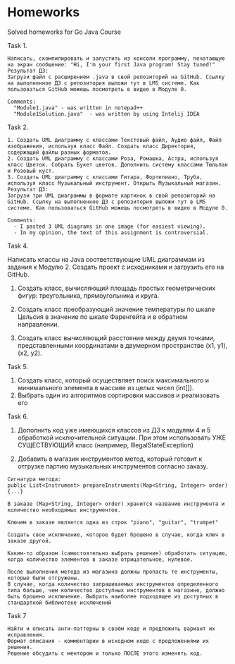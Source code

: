 # Homeworks
Solved homeworks for Go Java Course

  Task 1.
  
    Написать, скомпилировать и запустить из консоли программу, печатающую на экран сообщение: "Hi, I'm your first Java program! Stay tuned!"
    Результат ДЗ:
    Загрузи файл с расширением .java в свой репозиторий на GitHub. Ссылку на выполненное ДЗ с репозитория выложи тут в LMS системе. Как пользоваться GitHub можешь посмотреть в видео в Модуле 0.

    Comments:
      "Module1.java" - was written in notepad++ 
      "Module1Solution.java"  - was written by using Intelij IDEA
      
      
  Task 2.
  
    1. Создать UML диаграмму с классами Текстовый файл, Аудио файл, Файл изображения, используя класс Файл. Создать класс Директория,  содержащий файлы разных форматов.
    2. Создать UML диаграмму с классами Роза, Ромашка, Астра, используя класс Цветок. Собрать Букет цветов. Дополнить систему классами Тюльпан и Розовый куст.
    3. Создать UML диаграмму с классами Гитара, Фортепиано, Труба, используя класс Музыкальный инструмент. Открыть Музыкальный магазин.
    Результат ДЗ:
    Загрузи три UML диаграммы в формате картинок в свой репозиторий на GitHub. Ссылку на выполненное ДЗ с репозитория выложи тут в LMS системе. Как пользоваться GitHub можешь посмотреть в видео в Модуле 0.
    
    Comments:
      - I pasted 3 UML diagrams in one image (for easiest viewing).
      - In my opinion, the text of this assignment is controversial.


  Task 4.

  Написать классы на Java соответствующие UML диаграммам из задания к Модулю 2. Создать проект с исходниками и загрузить его на GitHub.
      
      
  1. Создать класс, вычисляющий площадь простых геометрических фигур: треугольника, прямоугольника и круга.

  2. Создать класс преобразующий значение температуры по шкале Цельсия в значение по шкале Фаренгейта и в обратном направлении.

  3. Создать класс вычисляющий расстояние между двумя точками, представленными координатами в двумерном пространстве (x1, y1), (x2, y2).
  

  Task 5.
  
  1. Создать класс, который осуществляет поиск максимального и минимального элемента в массиве из целых чисел (int[]).
  2. Выбрать один из алгоритмов сортировки массивов и реализовать его 
  

  Task 6.

  1.  Дополнить код уже имеющихся классов из ДЗ к модулям 4 и 5 обработкой исключительной ситуации. При этом использовать УЖЕ         СУЩЕСТВУЮЩИЙ класс (например, IllegalStateException)

  2. Добавить в магазин инструментов метод, который готовит к отгрузке партию музыкальных инструментов согласно заказу.
 
    Сигнатура метода:
    public List<Instrument> prepareInstruments(Map<String, Integer> order){...}
     
    В заказе (Map<String, Integer> order) хранится название инструмента и количество необходимых инструментов.
     
    Ключем в заказе является одна из строк "piano", "guitar", "trumpet"
     
    Создать свое исключение, которое будет брошено в случае, когда ключ в заказе другой.
     
    Каким-то образом (самостоятельно выбрать решение) обработать ситуацию, когда количество элементов в заказе отрицательное, нулевое.
     
    После выполнения метода из магазина должны пропасть те инструменты, которые были отгружены.
    В случае, когда количество запрашиваемых инструментов определенного типа больше, чем количество доступных инструментов в магазине, должно быть брошено исключение. Выбрать наиболее подходящее из доступных в стандартной библиотеке исключений


Task 7

    Найти и описать анти-паттерны в своём коде и предложить вариант их исправления.
    Формат описания - комментарии в исходном коде с предложениями их решения.
    Решение обсудить с ментором и только ПОСЛЕ этого изменять код.
